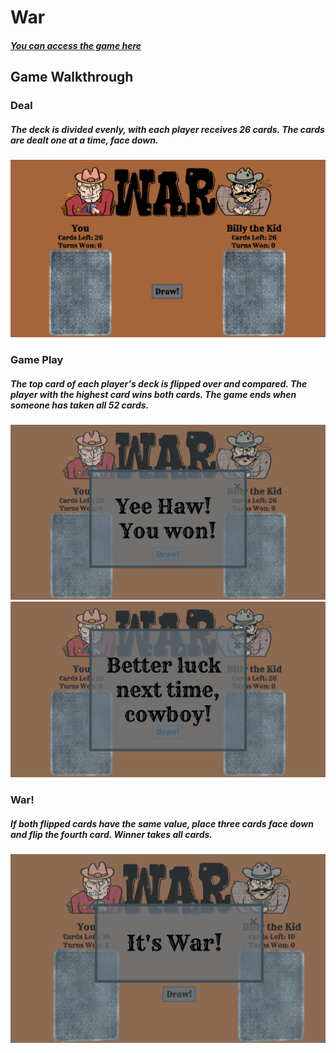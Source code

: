 # War

#### _[You can access the game here](https://www.google.com)_

## Game Walkthrough

### Deal

##### _The deck is divided evenly, with each player receives 26 cards. The cards are dealt one at a time, face down._

![](assets/Main.jpg)

### Game Play

##### _The top card of each player's deck is flipped over and compared. The player with the highest card wins both cards. The game ends when someone has taken all 52 cards._

![](assets/Win.jpg)
![](assets/Lose.jpg)

### War!

##### _If both flipped cards have the same value, place three cards face down and flip the fourth card. Winner takes all cards._

![](assets/War.jpg)
